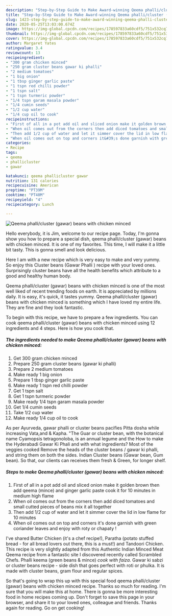 ```yaml
---
description: "Step-by-Step Guide to Make Award-winning Qeema phalli/cluster (gawar) beans with chicken minced"
title: "Step-by-Step Guide to Make Award-winning Qeema phalli/cluster (gawar) beans with chicken minced"
slug: 1423-step-by-step-guide-to-make-award-winning-qeema-phalli-cluster-gawar-beans-with-chicken-minced
date: 2020-05-25T13:03:00.674Z
image: https://img-global.cpcdn.com/recipes/178597833a60cdf5/751x532cq70/qeema-phallicluster-gawar-beans-with-chicken-minced-recipe-main-photo.jpg
thumbnail: https://img-global.cpcdn.com/recipes/178597833a60cdf5/751x532cq70/qeema-phallicluster-gawar-beans-with-chicken-minced-recipe-main-photo.jpg
cover: https://img-global.cpcdn.com/recipes/178597833a60cdf5/751x532cq70/qeema-phallicluster-gawar-beans-with-chicken-minced-recipe-main-photo.jpg
author: Margaret Yates
ratingvalue: 3.4
reviewcount: 13
recipeingredient:
- "300 gram chicken minced"
- "250 gram cluster beans gawar ki phalli"
- "2 medium tomatoes"
- "1 big onion"
- "1 tbsp ginger garlic paste"
- "1 tspn red chilli powder"
- "1 tspn salt"
- "1 tspn turmeric powder"
- "1/4 tspn garam masala powder"
- "1/4 cumin seeds"
- "1/2 cup water"
- "1/4 cup oil to cook"
recipeinstructions:
- "First of all in a pot add oil and sliced onion make it golden brown then add qeema (mince) and ginger garlic paste cook it for 10 minutes in medium high flame"
- "When oil comes out from the corners then add diced tomatoes and small cutted pieces of beans mix it all together"
- "Then add 1/2 cup of water and let it simmer cover the lid in low flame for 10 minutes"
- "When oil comes out on top and corners it&#39;s done garnish with green coriander leaves and enjoy with roty or chapaty !"
categories:
- Recipe
tags:
- qeema
- phallicluster
- gawar

katakunci: qeema phallicluster gawar 
nutrition: 131 calories
recipecuisine: American
preptime: "PT39M"
cooktime: "PT40M"
recipeyield: "4"
recipecategory: Lunch

---
```



![Qeema phalli/cluster (gawar) beans with chicken minced](https://img-global.cpcdn.com/recipes/178597833a60cdf5/751x532cq70/qeema-phallicluster-gawar-beans-with-chicken-minced-recipe-main-photo.jpg)

Hello everybody, it is Jim, welcome to our recipe page. Today, I'm gonna show you how to prepare a special dish, qeema phalli/cluster (gawar) beans with chicken minced. It is one of my favorites. This time, I will make it a little bit tasty. This is gonna smell and look delicious.

Here I am with a new recipe which is very easy to make and very yummy. So enjoy this Cluster beans (Gawar Phalli ) recipe with your loved ones. Surprisingly cluster beans have all the health benefits which attribute to a good and healthy human body.

Qeema phalli/cluster (gawar) beans with chicken minced is one of the most well liked of recent trending foods on earth. It is appreciated by millions daily. It is easy, it's quick, it tastes yummy. Qeema phalli/cluster (gawar) beans with chicken minced is something which I have loved my entire life. They are fine and they look fantastic.


To begin with this recipe, we have to prepare a few ingredients. You can cook qeema phalli/cluster (gawar) beans with chicken minced using 12 ingredients and 4 steps. Here is how you cook that.

<!--inarticleads1-->

##### The ingredients needed to make Qeema phalli/cluster (gawar) beans with chicken minced:

1. Get 300 gram chicken minced
1. Prepare 250 gram cluster beans (gawar ki phalli)
1. Prepare 2 medium tomatoes
1. Make ready 1 big onion
1. Prepare 1 tbsp ginger garlic paste
1. Make ready 1 tspn red chilli powder
1. Get 1 tspn salt
1. Get 1 tspn turmeric powder
1. Make ready 1/4 tspn garam masala powder
1. Get 1/4 cumin seeds
1. Take 1/2 cup water
1. Make ready 1/4 cup oil to cook


As per Ayurveda, gawar phalli or cluster beans pacifies Pitta dosha while increasing Vata,and &amp; Kapha. &#34;The Guar or cluster bean, with the botanical name Cyamopsis tetragonoloba, is an annual legume and the How to make the Hyderabadi Gawar Ki Phali and with what ingredients? Most of the veggies cooked Remove the heads of the cluster beans / gawar ki phalli, and string them on both the sides. Indian Cluster beans (Gawar bean, Gum bean). So that, our clients can receives them fresh &amp; Green, for longer shelf. 

<!--inarticleads2-->

##### Steps to make Qeema phalli/cluster (gawar) beans with chicken minced:

1. First of all in a pot add oil and sliced onion make it golden brown then add qeema (mince) and ginger garlic paste cook it for 10 minutes in medium high flame
1. When oil comes out from the corners then add diced tomatoes and small cutted pieces of beans mix it all together
1. Then add 1/2 cup of water and let it simmer cover the lid in low flame for 10 minutes
1. When oil comes out on top and corners it&#39;s done garnish with green coriander leaves and enjoy with roty or chapaty !


I&#39;ve shared Butter Chicken (it&#39;s a chef recipe!), Paratha (potato stuffed bread - for all bread lovers out there, this is a must!) and Tandoori Chicken. This recipe is very slightly adapted from this Authentic Indian Minced Meat Qeema recipe from a fantastic site I discovered recently called Scrambled Chefs. Phalli keema (green beans &amp; mince) *cook with faiza*. Gawar ki sabzi or cluster beans recipe - side dish that goes perfect with roti or phulka. It is made with cluster beans, gram flour and regular spices. 

So that's going to wrap this up with this special food qeema phalli/cluster (gawar) beans with chicken minced recipe. Thanks so much for reading. I'm sure that you will make this at home. There is gonna be more interesting food in home recipes coming up. Don't forget to save this page in your browser, and share it to your loved ones, colleague and friends. Thanks again for reading. Go on get cooking!
